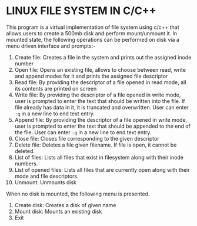 # LINUX FILE SYSTEM IN C/C++

This program is a virtual implementation of file system using c/c++ that allows users to create a 500mb disk and perform mount/unmount it. In mounted state, the following operations can be performed on disk via a menu driven interface and prompts:-

1. Create file: Creates a file in the system and prints out the assigned inode number
2. Open file: Opens an existing file, allows to choose between read, write and append modes for it and prints the assigned file descriptor
3. Read file: By providing the descriptor of a file opened in read mode, all its contents are printed on screen
4. Write file: By providing the descriptor of a file opened in write mode, user is prompted to enter the text that should be written into the file. If file already has data in it, it is truncated and overwritten. User can enter `:q` in a new line to end text entry.
5. Append file:  By providing the descriptor of a file opened in write mode, user is prompted to enter the text that should be appended to the end of the file. User can enter `:q` in a new line to end text entry.
6. Close file: Closes file corresponding to the given descriptor
7. Delete file: Deletes a file given filename. If file is open, it cannot be deleted.
8. List of files: Lists all files that exist in filesystem along with their inode numbers.
9. List of opened files: Lists all files that are currently open along with their mode and file descriptors.
10. Unmount: Unmounts disk

When no disk is mounted, the following menu is presented.

1. Create disk: Creates a disk of given name
2. Mount disk: Mounts an existing disk
3. Exit

